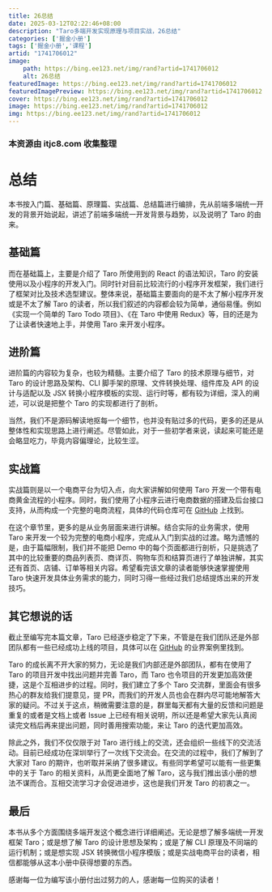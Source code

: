 ```yaml
---
title: 26总结
date: 2025-03-12T02:22:46+08:00
description: "Taro多端开发实现原理与项目实战，26总结"
categories: ['掘金小册']
tags: ['掘金小册','课程']
artid: "1741706012"
image:
    path: https://bing.ee123.net/img/rand?artid=1741706012
    alt: 26总结
featuredImage: https://bing.ee123.net/img/rand?artid=1741706012
featuredImagePreview: https://bing.ee123.net/img/rand?artid=1741706012
cover: https://bing.ee123.net/img/rand?artid=1741706012
image: https://bing.ee123.net/img/rand?artid=1741706012
img: https://bing.ee123.net/img/rand?artid=1741706012
---
```


### 本资源由 itjc8.com 收集整理
# 总结

本书按入门篇、基础篇、原理篇、实战篇、总结篇进行编排，先从前端多端统一开发的背景开始说起，讲述了前端多端统一开发背景与趋势，以及说明了 Taro 的由来。



## 基础篇

而在基础篇上，主要是介绍了 Taro 所使用到的 React 的语法知识，Taro 的安装使用以及小程序的开发入门。同时针对目前比较流行的小程序开发框架，我们进行了框架对比及技术选型建议。整体来说，基础篇主要面向的是不太了解小程序开发或是不太了解 Taro 的读者，所以我们叙述的内容都会较为简单，通俗易懂。例如《实现一个简单的 Taro Todo 项目》、《在 Taro 中使用 Redux》等，目的还是为了让读者快速地上手，并使用 Taro 来开发小程序。



## 进阶篇

进阶篇的内容较为复杂，也较为精髓。主要介绍了 Taro 的技术原理与细节，对 Taro 的设计思路及架构、CLI 脚手架的原理、文件转换处理、组件库及 API 的设计与适配以及 JSX 转换小程序模板的实现、运行时等，都有较为详细，深入的阐述，可以说是把整个 Taro 的实现都进行了剖析。

当然，我们不是源码解读地抠每一个细节，也并没有贴过多的代码，更多的还是从整体性和实现思路上进行阐述。尽管如此，对于一些初学者来说，读起来可能还是会略显吃力，毕竟内容偏理论，比较生涩。



## 实战篇

实战篇则是以一个电商平台为切入点，向大家讲解如何使用 Taro 开发一个带有电商黄金流程的小程序。同时，我们使用了小程序云进行电商数据的搭建及后台接口支持，从而构成一个完整的电商流程，具体的代码仓库可在 [GitHub](https://github.com/NervJS/taro) 上找到。

在这个章节里，更多的是从业务层面来进行讲解。结合实际的业务需求，使用 Taro 来开发一个较为完整的电商小程序，完成从入门到实战的过渡。略为遗憾的是，由于篇幅限制，我们并不能把 Demo 中的每个页面都进行剖析，只是挑选了其中的比较重要的商品列表页、商详页、购物车页和结算页进行了单独讲解，其实还有首页、店铺、订单等相关内容。希望看完该文章的读者能够快速掌握使用 Taro 快速开发具体业务需求的能力，同时习得一些经过我们总结提炼出来的开发技巧。



## 其它想说的话

截止至编写完本篇文章，Taro 已经逐步稳定了下来，不管是在我们团队还是外部团队都有一些已经成功上线的项目，具体可以在 [GitHub](https://github.com/NervJS/taro) 的业界案例里找到。

Taro 的成长离不开大家的努力，无论是我们内部还是外部团队，都有在使用了 Taro 的项目开发中找出问题并完善 Taro，而 Taro 也令项目的开发更加高效便捷，这是个互相进步的过程。同时，我们建立了多个 Taro 交流群，里面会有很多热心的群友给我们提意见，提 PR，而我们的开发人员也会在群内尽可能地解答大家的疑问。不过关于这点，稍微需要注意的是，群里每天都有大量的反馈和问题是重复的或者是文档上或者 Issue 上已经有相关说明，所以还是希望大家先认真阅读完文档后再来提出问题，同时善用搜索功能，来让 Taro 的迭代更加高效。

除此之外，我们不仅仅限于对 Taro 进行线上的交流，还会组织一些线下的交流活动。目前已经成功在深圳举行了一次线下交流会。在交流的过程中，我们了解到了大家对 Taro 的期许，也听取并采纳了很多建议。有些同学希望可以能有一些更集中的关于 Taro 的相关资料，从而更全面地了解 Taro，这与我们推出该小册的想法不谋而合。互相交流学习才会促进进步，这也是我们开发 Taro 的初衷之一。



## 最后

本书从多个方面围绕多端开发这个概念进行详细阐述。无论是想了解多端统一开发框架 Taro；或是想了解 Taro 的设计思想及架构；或是了解 CLI 原理及不同端的运行机制；或是想实现 JSX 转换微信小程序模版；或是实战电商平台的读者，相信都能够从这本小册中获得想要的东西。

感谢每一位为编写该小册付出过努力的人，感谢每一位购买的读者！





